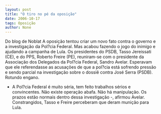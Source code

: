 ```yaml
---
layout: post
title: "O tiro no pé da oposição"
date: 2006-10-17
tags: Oposição
author: None
---
```

Do blog de Noblat
A oposição tentou criar um novo fato contra o governo e a investigação da Pol?cia Federal. Mas acabou fazendo o jogo do inimigo e ajudando a campanha de Lula.
Os presidentes do PSDB, Tasso Jereissati (CE), e do PPS, Roberto Freire (PE), reuniram-se com o presidente da Associação dos Delegados da Pol?cia Federal, Sandro Avelar. 
Esperavam que ele referendasse as acusações de que a pol?cia está sofrendo pressão e sendo parcial na investigação sobre o dossiê contra José Serra (PSDB).
Rotundo engano. 
- A Pol?cia Federal é muito séria, tem feito trabalhos sérios e convincentes. Não existe operação abafa. Não há manipulação. Os prazos estão normais dentro dessa investigação -, afirmou Avelar.
Constrangidos, Tasso e Freire perceberam que deram munição para Lula. 